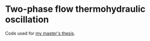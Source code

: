 # Two-phase flow thermohydraulic oscillation
Code used for [my master's thesis](https://zir.nsk.hr/islandora/object/fsb%3A9362).
